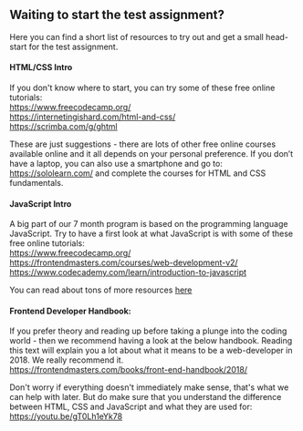 ## Waiting to start the test assignment?
Here you can find a short list of resources to try out and get a small head-start for the test assignment.

#### HTML/CSS Intro
If you don't know where to start, you can try some of these free online tutorials:
<br /><a href="https://www.freecodecamp.org/" target="_blank">https://www.freecodecamp.org/</a>
<br /><a href="https://internetingishard.com/html-and-css/" target="_blank">https://internetingishard.com/html-and-css/</a>
<br /><a href="https://scrimba.com/g/ghtml" target="_blank">https://scrimba.com/g/ghtml</a>


These are just suggestions - there are lots of other free online courses available online and it all depends on your personal preference.
If you don’t have a laptop, you can also use a smartphone and go to: https://sololearn.com/ and complete the courses for HTML and CSS fundamentals.

#### JavaScript Intro
A big part of our 7 month program is based on the programming language JavaScript. Try to have a first look at what JavaScript is with some of these free online tutorials:
<br /><a href="https://www.freecodecamp.org/" target="_blank">https://www.freecodecamp.org/</a>
<br /><a href="https://frontendmasters.com/courses/web-development-v2/" target="_blank">https://frontendmasters.com/courses/web-development-v2/</a>
<br /><a href="https://www.codecademy.com/learn/introduction-to-javascript" target="_blank">https://www.codecademy.com/learn/introduction-to-javascript</a>

You can read about tons of more resources <a href="https://frontendmasters.com/books/front-end-handbook/2018/learning/javascript.html" target="_blank">here</a>

#### Frontend Developer Handbook:
If you prefer theory and reading up before taking a plunge into the coding world - then we recommend having a look at the below handbook. Reading this text will explain you a lot about what it means to be a web-developer in 2018. We really recommend it.
<br /><a href="https://frontendmasters.com/books/front-end-handbook/2018/" target="_blank">https://frontendmasters.com/books/front-end-handbook/2018/</a>


Don't worry if everything doesn't immediately make sense, that's what we can help with later.
But do make sure that you understand the difference between HTML, CSS and JavaScript and what they are used for: <a href="https://youtu.be/gT0Lh1eYk78" target="_blank">https://youtu.be/gT0Lh1eYk78</a>
<br />

